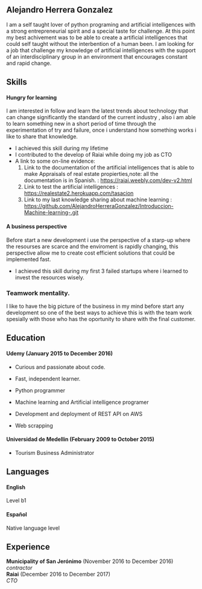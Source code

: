 ## Alejandro Herrera Gonzalez

I am a self taught lover of python programing and artificial intelligences with a strong entrepreneurial spirit and a special taste for challenge. At this point my best achivement was to be able to create a artificial intelligences that could self taught without the interbention of a human been. I am looking for a job that challenge my knowledge of artificial intelligences with the support of an interdisciplinary group in an environment that encourages constant and rapid change.

## Skills

#### Hungry for learning

I am interested in follow and learn the latest trends about technology that can change significantly the standard of the current industry , also i am able to learn something new in a short period of time through the experimentation of try and failure, once i understand how something works i like to share that knowledge.

- I achieved this skill during my lifetime
- I contributed to the develop of Raiai while doing my job as CTO
- A link to some on-line evidence:
  1) Link to the documentation of the artificial intelligences that is able to make Appraisals of real estate propierties,note: all the documentation is in Spanish. : https://raiai.weebly.com/dev-v2.html
  2) Link to test the artificial intelligences : https://realestate2.herokuapp.com/tasacion
  3) Link to my last knowledge sharing about machine learning : https://github.com/AlejandroHerreraGonzalez/Introduccion-Machine-learning-.git

#### A business perspective

Before start a new development i use the perspective of a starp-up where the resourses are scarce and the enviroment is rapidly changing, this perspective allow me to create cost efficient solutions that could be implemented fast.

- I achieved this skill during my first 3 failed startups where i learned to invest the resources wisely. 

### Teamwork mentality.

I like to have the big picture of the business in my mind before start any development so one of the best ways to achieve this is with the team work spesially with those who has the oportunity to share with the final customer.

## Education

#### Udemy (January 2015 to December 2016)

- Curious and passionate about code.
- Fast, independent learner. 

- Python programmer
- Machine learning and Artificial intelligence programer
- Development and deployment of  REST API on AWS
- Web scrapping 


#### Universidad de Medellin (February 2009 to October 2015)

- Tourism Business Administrator 

## Languages

#### English
Level b1

#### Español
Native language level

## Experience

**Municipality of San Jerónimo** (November 2016 to December 2016)    
*contractor*  
**Raiai** (December 2016 to December 2017)   
*CTO*  
